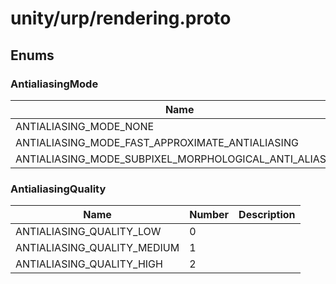 
# unity/urp/rendering.proto


 <!-- end of messages -->


## Enums

### AntialiasingMode


| Name | Number | Description |
| ---- | ------ | ----------- |
| ANTIALIASING_MODE_NONE | 0 |  |
| ANTIALIASING_MODE_FAST_APPROXIMATE_ANTIALIASING | 1 |  |
| ANTIALIASING_MODE_SUBPIXEL_MORPHOLOGICAL_ANTI_ALIASING | 2 |  |



### AntialiasingQuality


| Name | Number | Description |
| ---- | ------ | ----------- |
| ANTIALIASING_QUALITY_LOW | 0 |  |
| ANTIALIASING_QUALITY_MEDIUM | 1 |  |
| ANTIALIASING_QUALITY_HIGH | 2 |  |



 <!-- end of enums -->

 <!-- end of files -->